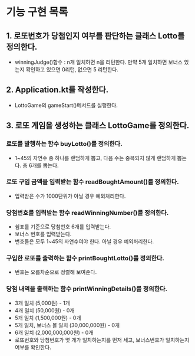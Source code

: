 # 기능 구현 목록

## 1. 로또번호가 당첨인지 여부를 판단하는 클래스 Lotto를 정의한다.
- winningJudge()함수 : n개 일치하면 n을 리턴한다. 만약 5개 일치하면 보너스 있는지 확인하고 있으면 0리턴, 없으면 5 리턴한다.


## 2. Application.kt를 작성한다.
- LottoGame의 gameStart()메서드를 실행한다.

## 3. 로또 게임을 생성하는 클래스 LottoGame를 정의한다.
### 로또를 발행하는 함수 buyLotto()를 정의한다.
- 1~45의 자연수 중 하나를 랜덤하게 뽑고, 다음 수는 중복되지 않게 랜덤하게 뽑는다. 총 6개를 뽑는다.

### 로또 구입 금액을 입력받는 함수 readBoughtAmount()를 정의한다.
- 입력받은 수가 1000단위가 아닐 경우 예외처리한다.

### 당첨번호를 입력받는 함수 readWinningNumber()를 정의한다.
- 쉼표를 기준으로 당첨번호 6개를 입력받는다.
- 보너스 번호를 입력받는다.
- 번호들은 모두 1~45의 자연수여야 한다. 아닐 경우 예외처리한다.

### 구입한 로또를 출력하는 함수 printBoughtLotto()를 정의한다.
- 번호는 오름차순으로 정렬해 보여준다.

### 당첨 내역을 출력하는 함수 printWinningDetails()를 정의한다.
- 3개 일치 (5,000원) - 1개
- 4개 일치 (50,000원) - 0개
- 5개 일치 (1,500,000원) - 0개
- 5개 일치, 보너스 볼 일치 (30,000,000원) - 0개
- 6개 일치 (2,000,000,000원) - 0개
- 로또번호와 당첨번호가 몇 개가 일치하는지를 먼저 세고, 보너스번호가 일치하는지 여부를 확인한다.
